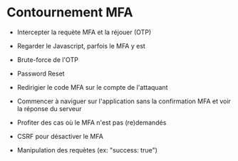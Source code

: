 # Contournement MFA

* Intercepter la requète MFA et la réjouer (OTP)

* Regarder le Javascript, parfois le MFA y est

* Brute-force de l'OTP 

* Password Reset 

* Redirigier le code MFA sur le compte de l'attaquant

* Commencer à naviguer sur l'application sans la confirmation MFA et voir la réponse du serveur

* Profiter des cas où le MFA n'est pas (re)demandés

* CSRF pour désactiver le MFA

* Manipulation des requètes  (ex: "success: true")